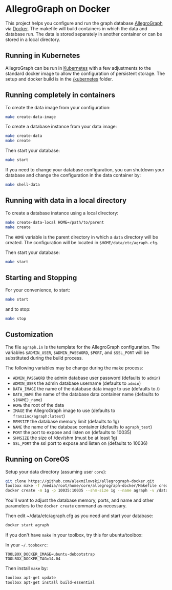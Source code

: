 # AllegroGraph on Docker

This project helps you configure and run the graph database [AllegroGraph](https://allegrograph.com) via [Docker](https://www.docker.com).  The makefile will
build containers in which the data and database run.  The data is stored separately
in another container or can be stored in a local directory.

## Running in Kubernetes

AllegroGraph can be run in [Kubernetes](https://kubernetes.io) with a few adjustments to the standard docker image to allow
the configuration of persistent storage.  The setup and docker build is in the [/kubernetes](/kubernetes/)
folder.

## Running completely in containers

To create the data image from your configuration:

```bash
make create-data-image
```

To create a database instance from your data image:

```bash
make create-data
make create
```

Then start your database:

```bash
make start
```

If you need to change your database configuration, you can shutdown your database and
change the configuration in the data container by:

```bash
make shell-data
```

## Running with data in a local directory

To create a database instance using a local directory:

```bash
make create-data-local HOME=/path/to/parent
make create
```

The `HOME` variable is the parent directory in which a `data` directory will be created. The
configuration will be located in `$HOME/data/etc/agraph.cfg`.

Then start your database:

```bash
make start
```

## Starting and Stopping

For your convenience, to start:

```bash
make start
```

and to stop:

```bash
make stop
```

## Customization

The file `agraph.in` is the template for the AllegroGraph configuration.  The
variables `$ADMIN_USER`, `$ADMIN_PASSWORD`, `$PORT`, and `$SSL_PORT` will be substituted during the build
process.

The following variables may be change during the make process:

 * `ADMIN_PASSWORD` the admin database user password (defaults to `admin`)
 * `ADMIN_USER` the admin database username (defaults to `admin`)
 * `DATA_IMAGE` the name of the database data image to use (defaults to /)
 * `DATA_NAME` the name of the database data container name (defaults to `$(NAME)_name`)
 * `HOME` the root of the data
 * `IMAGE` the AllegroGraph image to use (defaults to `franzinc/agraph:latest`)
 * `MEMSIZE` the database memory limit (defaults to 1g)
 * `NAME` the name of the database container (defaults to `agraph_test`)
 * `PORT` the port to expose and listen on (defaults to 10035)
 * `SHMSIZE` the size of /dev/shm (must be at least 1g)
 * `SSL_PORT` the ssl port to expose and listen on (defaults to 10036)

## Running on CoreOS

Setup your data directory (assuming user `core`):

```bash
git clone https://github.com/alexmilowski/allegrograph-docker.git
toolbox make -f /media/root/home/core/allegrograph-docker/Makefile create-data-local HOME=/media/root
docker create -m 1g -p 10035:10035 --shm-size 1g --name agraph -v /data:/data franzinc/agraph:latest
```

You'll want to adjust the database memory, ports, and name and other parameters to the `docker create` command as necessary.

Then edit ~/data/etc/agraph.cfg as you need and start your database:

```bash
docker start agraph
```

If you don't have `make` in your toolbox, try this for ubuntu/toolbox:

In your `~/.tooboxrc`:

```
TOOLBOX_DOCKER_IMAGE=ubuntu-debootstrap
TOOLBOX_DOCKER_TAG=14.04
```

Then install `make` by:

```bash
toolbox apt-get update
toolbox apt-get install build-essential
```
